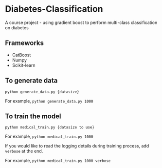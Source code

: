 # Diabetes-Classification
A course project - using gradient boost to perform multi-class classification on diabetes

## Frameworks
- CatBoost
- Numpy
- Scikit-learn

## To generate data
`python generate_data.py {datasize}`

For example, `python generate_data.py 1000`

## To train the model
`python medical_train.py {datasize to use}`

For example, `python medical_train.py 1000`

If you would like to read the logging details during training process, add `verbose` at the end.

For example, `python medical_train.py 1000 verbose`
